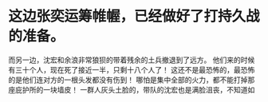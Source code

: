 # 这边张奕运筹帷幄，已经做好了打持久战的准备。
而另一边，沈宏和余浪非常狼狈的带着残余的土兵撤退到了远方。
他们来的时候有三十个人，现在死了接近一半，只剩十八个人了！
这还不是最恐怖的，最恐怖的是他们连对方的一根头发都没有伤到！
哪怕是集中全部的火力，都不能打掉那座庇护所的一块墙皮！
一群人灰头土脸的，带队的沈宏也是满脸沮丧，不知道如

